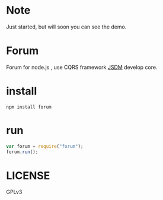 Note
====

Just started, but will soon you can see the demo.

Forum
=====

Forum for node.js , use CQRS framework [JSDM](https://github.com/brighthas/jsdm) develop core.

install
=======

    npm install forum

run
===
```js
var forum = require("forum");
forum.run();
```

LICENSE
=======

GPLv3